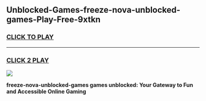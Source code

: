 
## Unblocked-Games-freeze-nova-unblocked-games-Play-Free-9xtkn
<h3>
<a href="https://premium76.site?title=freeze-nova-unblocked-games&ref=21A">CLICK TO PLAY</a></h3>
<hr>

<h3>
<a href="https://premium76.site?title=freeze-nova-unblocked-games&ref=21A">CLICK 2 PLAY</a>
  
</h3>

<a href="https://premium76.site?title=freeze-nova-unblocked-games&ref=21A"><img src="https://clearcache.store/games.png"></a>


**freeze-nova-unblocked-games games unblocked: Your Gateway to Fun and Accessible Online Gaming**
